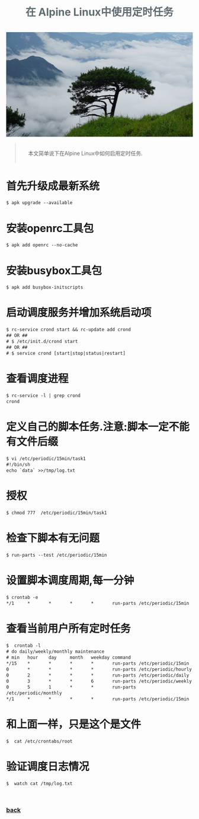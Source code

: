 <iframe src="../detail-header.html" title="Github of Anigkus" style="height:0px,widht:0px;display:none" id="kusifreamheader"></iframe>

<h1 style="color:#606c71;text-align:center;" id="h1" >在 Alpine Linux中使用定时任务</h1><br/>

[<h1 style="color:#606c71;text-align:center;" >Using cron tasks in Alpine Linux</h1><br/>]:#

<center>
<img src="../assets/images/using-cron-tasks-in-alpine-linux/figure-1.jpeg" alt="Manually compile open source gateway konga and integrate with kong" title="Github of Anigkus" >
</center>


> <br/>&nbsp;&nbsp;&nbsp;&nbsp; 本文简单说下在Alpine Linux中如何启用定时任务.<br/>
> <br/>

[> <br/>&nbsp;&nbsp;&nbsp;&nbsp; This article briefly explains how to enable scheduled tasks in Alpine Linux.<br/>]:#
[> <br/>]:#

# 首先升级成最新系统
[# To upgrade to a new stable release or edge]:#

```
$ apk upgrade --available
```

# 安装openrc工具包
[# optimized toolbox]:#

```
$ apk add openrc --no-cache
```

# 安装busybox工具包
[# manages the services]:#

```
$ apk add busybox-initscripts
```

# 启动调度服务并增加系统启动项
[# Start service crond and add it to runlevel]:#

```
$ rc-service crond start && rc-update add crond
## OR ##
# $ /etc/init.d/crond start
## OR ##
# $ service crond [start|stop|status|restart]
```

# 查看调度进程
[# See crond is running]:#

```
$ rc-service -l | grep crond 
crond
```

# 定义自己的脚本任务.注意:脚本一定不能有文件后缀
[# New `task1` your scripts file. Note: The script must not have a file suffix]:#

```
$ vi /etc/periodic/15min/task1
#!/bin/sh
echo `data` >>/tmp/log.txt
```

# 授权
[# Authorized]:#

```
$ chmod 777  /etc/periodic/15min/task1
```

# 检查下脚本有无问题
[# To check whether your scripts are likely to run]:#

```
$ run-parts --test /etc/periodic/15min
```

# 设置脚本调度周期,每一分钟
[# Append schedule tasks, at every minute]:#

```
$ crontab -e
*/1     *       *       *       *       run-parts /etc/periodic/15min
```

# 查看当前用户所有定时任务
[# View all schedule tasks]:#

```
$  crontab -l
# do daily/weekly/monthly maintenance
# min   hour    day     month   weekday command
*/15    *       *       *       *       run-parts /etc/periodic/15min
0       *       *       *       *       run-parts /etc/periodic/hourly
0       2       *       *       *       run-parts /etc/periodic/daily
0       3       *       *       6       run-parts /etc/periodic/weekly
0       5       1       *       *       run-parts /etc/periodic/monthly
*/1     *       *       *       *       run-parts /etc/periodic/15min
```

# 和上面一样，只是这个是文件
[# View root user  schedule tasks]:#

```
$  cat /etc/crontabs/root
```

# 验证调度日志情况
[# View run log]:#

```
$  watch cat /tmp/log.txt
```

<br>

### [back](./)
